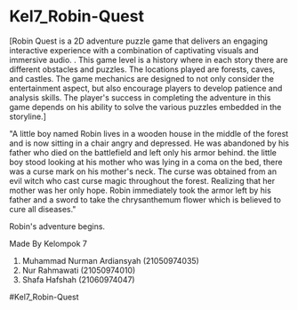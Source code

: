 
# Kel7_Robin-Quest

[Robin Quest is a 2D adventure puzzle game that delivers an engaging interactive experience with a combination of captivating visuals and immersive audio. . This game level is a history where in each story there are different obstacles and puzzles. The locations played are forests, caves, and castles. The game mechanics are designed to not only consider the entertainment aspect, but also encourage players to develop patience and analysis skills. The player's success in completing the adventure in this game depends on his ability to solve the various puzzles embedded in the storyline.]

"A little boy named Robin lives in a wooden house in the middle of the forest and is now sitting in a chair angry and depressed. He was abandoned by his father who died on the battlefield and left only his armor behind.
the little boy stood looking at his mother who was lying in a coma on the bed, there was a curse mark on his mother's neck. The curse was obtained from an evil witch who cast curse magic throughout the forest. Realizing that her mother was her only hope. Robin immediately took the armor left by his father and a sword to take the chrysanthemum flower which is believed to cure all diseases."


Robin's adventure begins.


Made By
Kelompok 7
1. Muhammad Nurman Ardiansyah (21050974035)
2. Nur Rahmawati (21050974010)
3. Shafa Hafshah (21060974047)

#Kel7_Robin-Quest


